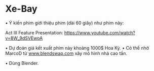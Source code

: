 # Xe-Bay

• Ý kiến phim giới thiệu phim (dài 60 giây) như phim này:

Act III Feature Presentation: https://www.youtube.com/watch?v=8W_9dSVEwoA

• Dự đoán giá kết xuất phim này khoảng 1000$ Hoa Kỳ.
• Có thể nhờ MarcoD từ www.blendswap.com xây mô hình nhà cao tần.

• Dùng Blender.

